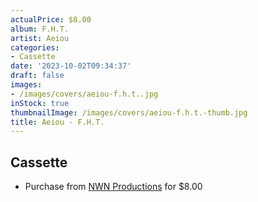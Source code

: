 ```yaml
---
actualPrice: $8.00
album: F.H.T.
artist: Aeiou
categories:
- Cassette
date: '2023-10-02T09:34:37'
draft: false
images:
- /images/covers/aeiou-f.h.t..jpg
inStock: true
thumbnailImage: /images/covers/aeiou-f.h.t.-thumb.jpg
title: Aeiou - F.H.T.
---
```


## Cassette
* Purchase from [NWN Productions](http://shop.nwnprod.com/index.php?route=product/product&path=73&product_id=40756&sort=pd.name&order=ASC) for $8.00
